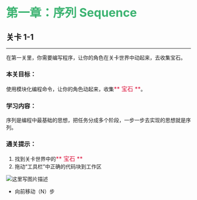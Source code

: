 # <font color=#3CB371 size=6>第一章：序列 Sequence</font>
## 关卡 1-1

------

在第一关里，你需要编写程序，让你的角色在关卡世界中动起来，去收集宝石。

### 本关目标：
使用模块化编程命令，让你的角色动起来，收集<font color=#DC143C size=3>** 宝石 **</font>。

### 学习内容：
序列是编程中最基础的思想，把任务分成多个阶段，一步一步去实现的思想就是序列。

### 通关提示：
1. 找到关卡世界中的<font color=#DC143C size=3>** 宝石 **</font>
2. 拖动“工具栏”中正确的代码块到工作区
 
 ![这里写图片描述](scene/image/move_forward.png)
 - 向前移动（N）步